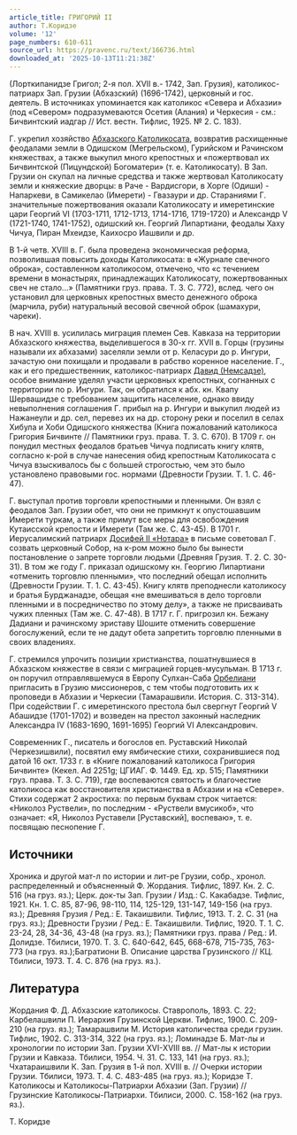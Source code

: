 ```yaml
---
article_title: ГРИГОРИЙ II
author: Т.Коридзе
volume: '12'
page_numbers: 610-611
source_url: https://pravenc.ru/text/166736.html
downloaded_at: '2025-10-13T11:21:38Z'
---
```


(Лорткипанидзе Григол; 2-я пол. XVII в.- 1742, Зап. Грузия), католикос-патриарх Зап. Грузии (Абхазский) (1696-1742), церковный и гос. деятель. В источниках упоминается как католикос «Севера и Абхазии» (под «Севером» подразумеваются Осетия (Алания) и Черкесия - см.: Бичвинтский иадгар // Ист. вестн. Тифлис, 1925. № 2. С. 183).

Г. укрепил хозяйство [Абхазского Католикосата](<https://pravenc.ru/text/Абхазского Католикосата.html>), возвратив расхищенные феодалами земли в Одишском (Мегрельском), Гурийском и Рачинском княжествах, а также выкупил много крепостных и «пожертвовал их Бичвинтской (Пицундской) Богоматери» (т. е. Католикосату). В Зап. Грузии он скупал на личные средства и также жертвовал Католикосату земли и княжеские дворцы: в Раче - Вардисгори, в Хорге (Одиши) - Напаркеви, в Самикелао (Имерети) - Гвазаури и др. Стараниями Г. значительные пожертвования оказали Католикосату и имеретинские цари Георгий VI (1703-1711, 1712-1713, 1714-1716, 1719-1720) и Александр V (1721-1740, 1741-1752), одишский кн. Георгий Липартиани, феодалы Хаху Чичуа, Пиран Мхеидзе, Каихосро Иашвили и др.

В 1-й четв. ХVIII в. Г. была проведена экономическая реформа, позволившая повысить доходы Католикосата: в «Журнале свечного оброка», составленном католикосом, отмечено, что «с течением времени в монастырях, принадлежащих Католикосату, пожертвованных свеч не стало...» (Памятники груз. права. Т. 3. С. 772), вслед. чего он установил для церковных крепостных вместо денежного оброка (марчила, руби) натуральный весовой свечной оброк (шамахури, чареки).

В нач. ХVIII в. усилилась миграция племен Сев. Кавказа на территории Абхазского княжества, выделившегося в 30-х гг. XVII в. Горцы (грузины называли их абхазами) заселяли земли от р. Келасури до р. Ингури, зачастую они похищали и продавали в рабство коренное население. Г., как и его предшественник, католикос-патриарх [Давид (Немсадзе)](<https://pravenc.ru/text/Давид (Немсадзе).html>), особое внимание уделял участи церковных крепостных, согнанных с территории по р. Ингури. Так, он обратился к абх. кн. Квапу Шервашидзе с требованием защитить население, однако ввиду невыполнения соглашения Г. прибыл на р. Ингури и выкупил людей из Нажанеули и др. сел, перевез их на др. сторону реки и поселил в селах Хибула и Хоби Одишского княжества (Книга пожалований католикоса Григория Бичвинте // Памятники груз. права. Т. 3. С. 670). В 1709 г. он понудил местных феодалов братьев Чичуа подписать книгу клятв, согласно к-рой в случае нанесения обид крепостным Католикосата с Чичуа взыскивалось бы с большей строгостью, чем это было установлено правовыми гос. нормами (Древности Грузии. Т. 1. С. 46-47).

Г. выступал против торговли крепостными и пленными. Он взял с феодалов Зап. Грузии обет, что они не примкнут к опустошавшим Имерети туркам, а также примут все меры для освобождения Кутаисской крепости и Имерети (Там же. С. 43-45). В 1701 г. Иерусалимский патриарх [Досифей II «Нотара»](<https://pravenc.ru/text/Досифей II  Нотара .html>) в письме советовал Г. созвать церковный Собор, на к-ром можно было бы вынести постановление о запрете торговли людьми (Древняя Грузия. Т. 2. С. 30-31). В том же году Г. приказал одишскому кн. Георгию Липартиани «отменить торговлю пленными», что последний обещал исполнить (Древности Грузии. Т. 1. С. 43-45). Книгу клятв преподнесли католикосу и братья Бурджанадзе, обещая «не вмешиваться в дело торговли пленными и в посредничество по этому делу», а также не присваивать чужих пленных (Там же. С. 47-48). В 1717 г. Г. пригрозил кн. Бежану Дадиани и рачинскому эриставу Шошите отменить совершение богослужений, если те не дадут обета запретить торговлю пленными в своих владениях.

Г. стремился упрочить позиции христианства, пошатнувшиеся в Абхазском княжестве в связи с миграцией горцев-мусульман. В 1713 г. он поручил отправлявшемуся в Европу Сулхан-Саба [Орбелиани](https://pravenc.ru/text/Орбелиани.html) пригласить в Грузию миссионеров, с тем чтобы подготовить их к проповеди в Абхазии и Черкесии (Тамарашвили. История. С. 313-314). При содействии Г. с имеретинского престола был свергнут Георгий V Абашидзе (1701-1702) и возведен на престол законный наследник Александра IV (1683-1690, 1691-1695) Георгий VI Александрович.

Современник Г., писатель и богослов еп. Руставский Николай (Черкезишвили), посвятил ему ямбические стихи, сохранившиеся под датой 16 окт. 1733 г. в «Книге пожалований католикоса Григория Бичвинте» (Кекел. Ad 2251g; ЦГИАГ. Ф. 1449. Ед. хр. 515; Памятники груз. права. Т. 3. С. 719), где воспеваются святость и благочестие католикоса как восстановителя христианства в Абхазии и на «Севере». Стихи содержат 2 акростиха: по первым буквам строк читается: «Николоз Руствели», по последним - «Руствели вмусикоб», что означает: «Я, Николоз Руставели [Руставский], воспеваю», т. е. посвящаю песнопение Г.

## Источники

Хроника и другой мат-л по истории и лит-ре Грузии, собр., хронол. распределенный и объясненный Ф. Жордания. Тифлис, 1897. Кн. 2. С. 516 (на груз. яз.); Церк. док-ты Зап. Грузии / Изд.: С. Какабадзе. Тифлис, 1921. Кн. 1. С. 85, 87-96, 98-110, 114, 125-129, 131-147, 149-156 (на груз. яз.); Древняя Грузия / Ред.: Е. Такаишвили. Тифлис, 1913. Т. 2. С. 31 (на груз. яз.); Древности Грузии / Ред.: Е. Такаишвили. Тифлис, 1920. Т. 1. С. 23-24, 28, 34-36, 43-48 (на груз. яз.); Памятники груз. права / Ред.: И. Долидзе. Тбилиси, 1970. Т. 3. С. 640-642, 645, 668-678, 715-735, 763-773 (на груз. яз.);Багратиони В. Описание царства Грузинского // КЦ. Тбилиси, 1973. Т. 4. С. 876 (на груз. яз.).

## Литература

Жордания Ф. Д. Абхазские католикосы. Ставрополь, 1893. С. 22; Карбелашвили П. Иерархия Грузинской Церкви. Тифлис, 1900. С. 209-210 (на груз. яз.); Тамарашвили М. История католичества среди грузин. Тифлис, 1902. С. 313-314, 322 (на груз. яз.); Ломинадзе Б. Мат-лы и хронологии по истории Зап. Грузии ХVI-ХVIII вв. // Мат-лы к истории Грузии и Кавказа. Тбилиси, 1954. Ч. 31. С. 133, 141 (на груз. яз.); Чхатараишвили К. Зап. Грузия в 1-й пол. ХVIII в. // Очерки истории Грузии. Тбилиси, 1973. Т. 4. С. 483-485 (на груз. яз.); Коридзе Т. Католикосы и Католикосы-Патриархи Абхазии (Зап. Грузии) // Грузинские Католикосы-Патриархи. Тбилиси, 2000. С. 158-162 (на груз. яз.).

Т.  Коридзе
